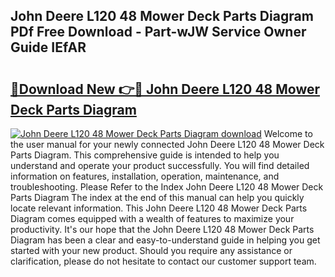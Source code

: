 ## John Deere L120 48 Mower Deck Parts Diagram PDf Free Download - Part-wJW Service Owner Guide IEfAR

# <h2><a href="http://dfqcdu.blite.top/?on=John+Deere+L120+48+Mower+Deck+Parts+Diagram">🔗Download New 👉🔴 John Deere L120 48 Mower Deck Parts Diagram</a></h2>

[![John Deere L120 48 Mower Deck Parts Diagram download](https://i.imgur.com/lujVjoI.png)](http://dfqcdu.blite.top/?on=John+Deere+L120+48+Mower+Deck+Parts+Diagram)
Welcome to the user manual for your newly connected John Deere L120 48 Mower Deck Parts Diagram. This comprehensive guide is intended to help you understand and operate your product successfully. You will find detailed information on features, installation, operation, maintenance, and troubleshooting. Please Refer to the Index John Deere L120 48 Mower Deck Parts Diagram The index at the end of this manual can help you quickly locate relevant information. This John Deere L120 48 Mower Deck Parts Diagram comes equipped with a wealth of features to maximize your productivity. It's our hope that the John Deere L120 48 Mower Deck Parts Diagram has been a clear and easy-to-understand guide in helping you get started with your new product. Should you require any assistance or clarification, please do not hesitate to contact our customer support team.
